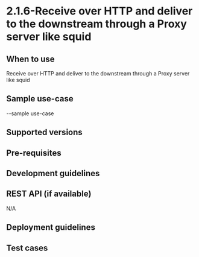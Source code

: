 # 2.1.6-Receive over HTTP and deliver to the downstream through a Proxy server like squid

## When to use
Receive over HTTP and deliver to the downstream through a Proxy server like squid

## Sample use-case
--sample use-case

## Supported versions

## Pre-requisites

## Development guidelines

## REST API (if available)
N/A

## Deployment guidelines

## Test cases

